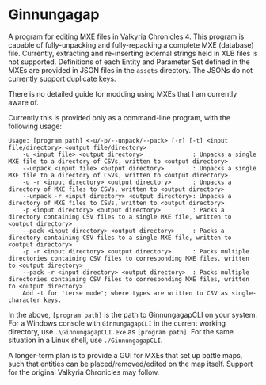 # Ginnungagap
A program for editing MXE files in Valkyria Chronicles 4.
This program is capable of fully-unpacking and fully-repacking a complete MXE (database) file. Currently, extracting and re-inserting external strings held in XLB files is not supported.
Definitions of each Entity and Parameter Set defined in the MXEs are provided in JSON files in the `assets` directory. The JSONs do not currently support duplicate keys.

There is no detailed guide for modding using MXEs that I am currently aware of.

Currently this is provided only as a command-line program, with the following usage:
```
Usage: [program path] <-u/-p/--unpack/--pack> [-r] [-t] <input file/directory> <output file/directory>
    -u <input file> <output directory>              : Unpacks a single MXE file to a directory of CSVs, written to <output directory>
    --unpack <input file> <output directory>        : Unpacks a single MXE file to a directory of CSVs, written to <output directory>
    -u -r <input directory> <output directory>      : Unpacks a directory of MXE files to CSVs, written to <output directory>
    --unpack -r <input directory> <output directory>: Unpacks a directory of MXE files to CSVs, written to <output directory>
    -p <input directory> <output directory>         : Packs a directory containing CSV files to a single MXE file, written to <output directory>
    --pack <input directory> <output directory>     : Packs a directory containing CSV files to a single MXE file, written to <output directory>
    -p -r <input directory> <output directory>      : Packs multiple directories containing CSV files to corresponding MXE files, written to <output directory>
    --pack -r <input directory> <output directory>  : Packs multiple directories containing CSV files to corresponding MXE files, written to <output directory>
    Add -t for 'terse mode'; where types are written to CSV as single-character keys.
```

In the above, `[program path]` is the path to GinnungagapCLI on your system. For a Windows console with `GinnungagapCLI` in the current working directory, use `.\GinnungagapCLI.exe` as `[program path]`. For the same situation in a Linux shell, use `./GinnungagapCLI`.

A longer-term plan is to provide a GUI for MXEs that set up battle maps, such that entities can be placed/removed/edited on the map itself.
Support for the original Valkyria Chronicles may follow.
